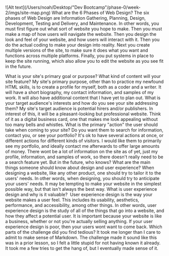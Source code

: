 ![Alt text](/Users/noah/Desktop/"Dev Bootcamp"/phase-0/week-2/imgs/site-map.png)
What are the 6 Phases of Web Design?
The six phases of Web Design are Information Gathering, Planning, Design, Development, Testing and Delivery, and Maintenance. In other words, you must first figure out what sort of website you hope to make. Then you must make a map of how users will navigate the website. Then you design the look and feel of your website, and how users will interact with it. Then you do the actual coding to make your design into reality. Next you create multiple versions of the site, to make sure it does what you want and functions across multiple platforms. Finally, you put systems in place to keep the site running, which also allow you to edit the website as you see fit in the future.

What is your site's primary goal or purpose? What kind of content will your site feature?
My site's primary purpose, other than to practice my newfound HTML skills, is to create a profile for myself, both as a coder and a writer. It will have a short biography, my contact information, and samples of my work. It will also have additional content that I have yet to plan out.
What is your target audience's interests and how do you see your site addressing them?
My site's target audience is potential hirers and/or publishers. In interest of this, it will be a pleasant-looking but professional website. Think of it as a digital business card, one that makes me look appealing without too many bells and whistles.
What is the primary "action" the user should take when coming to your site? Do you want them to search for information, contact you, or see your portfolio? It's ok to have several actions at once, or different actions for different kinds of visitors.
I would like them to primarily see my portfolio, and ideally contact me afterwards to offer large amounts of money. There wont be a lot of information on the site as of yet, just my profile, information, and samples of work, so there doesn't really need to be a search feature yet. But in the future, who knows?
What are the main things someone should know about design and user experience?
When designing a website, like any other product, one should try to tailor it to the users' needs. In other words, when designing, you should try to anticipate your users' needs. It may be tempting to make your website in the simplest possible way, but that isn't always the best way.
What is user experience design and why is it valuable? 
User experience design is the way your website makes a user feel. This includes its usability, aesthetics, performance, and accessibility, among other things. In other words, user experience design is the study of all of the things that go into a website, and how they affect a potential user. It is important because your website is like a business, whether or not you're actually selling anything. If your user experience design is poor, then your users wont want to come back.
Which parts of the challenge did you find tedious?
It took me longer than I care to admit to make sense of Markdown. The challenge made it sound like this was in a prior lesson, so I felt a little stupid for not having known it already. It took me a few tries to get the hang of, but I eventually made sense of it.